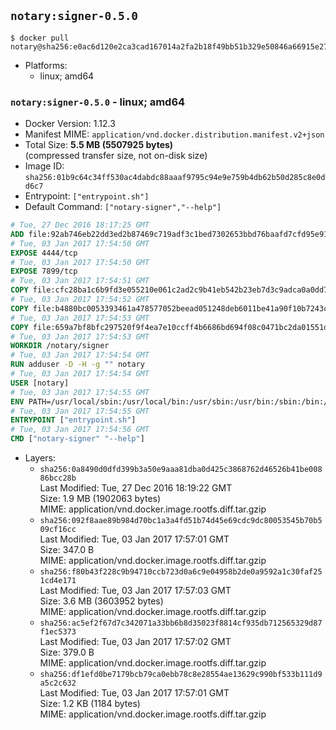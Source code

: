## `notary:signer-0.5.0`

```console
$ docker pull notary@sha256:e0ac6d120e2ca3cad167014a2fa2b18f49bb51b329e50846a66915e27a3248c8
```

-	Platforms:
	-	linux; amd64

### `notary:signer-0.5.0` - linux; amd64

-	Docker Version: 1.12.3
-	Manifest MIME: `application/vnd.docker.distribution.manifest.v2+json`
-	Total Size: **5.5 MB (5507925 bytes)**  
	(compressed transfer size, not on-disk size)
-	Image ID: `sha256:01b9c64c34ff530ac4dabdc88aaaf9795c94e9e759b4db62b50d285c8e0dd6c7`
-	Entrypoint: `["entrypoint.sh"]`
-	Default Command: `["notary-signer","--help"]`

```dockerfile
# Tue, 27 Dec 2016 18:17:25 GMT
ADD file:92ab746eb22dd3ed2b87469c719adf3c1bed7302653bbd76baafd7cfd95e911e in / 
# Tue, 03 Jan 2017 17:54:50 GMT
EXPOSE 4444/tcp
# Tue, 03 Jan 2017 17:54:50 GMT
EXPOSE 7899/tcp
# Tue, 03 Jan 2017 17:54:51 GMT
COPY file:cfc28ba1c6b9fd3e055210e061c2ad2c9b41eb542b23eb7d3c9adca0a0dd775d in /notary/signer/ 
# Tue, 03 Jan 2017 17:54:52 GMT
COPY file:b4880bc0053393461a478577052beead051248deb6011be41a90f10b7243c4a0 in /notary/signer/ 
# Tue, 03 Jan 2017 17:54:53 GMT
COPY file:659a7bf8bfc297520f9f4ea7e10ccff4b6686bd694f08c0471bc2da01551deb8 in /notary/signer/ 
# Tue, 03 Jan 2017 17:54:53 GMT
WORKDIR /notary/signer
# Tue, 03 Jan 2017 17:54:54 GMT
RUN adduser -D -H -g "" notary
# Tue, 03 Jan 2017 17:54:54 GMT
USER [notary]
# Tue, 03 Jan 2017 17:54:55 GMT
ENV PATH=/usr/local/sbin:/usr/local/bin:/usr/sbin:/usr/bin:/sbin:/bin:/notary/signer
# Tue, 03 Jan 2017 17:54:55 GMT
ENTRYPOINT ["entrypoint.sh"]
# Tue, 03 Jan 2017 17:54:56 GMT
CMD ["notary-signer" "--help"]
```

-	Layers:
	-	`sha256:0a8490d0dfd399b3a50e9aaa81dba0d425c3868762d46526b41be00886bcc28b`  
		Last Modified: Tue, 27 Dec 2016 18:19:22 GMT  
		Size: 1.9 MB (1902063 bytes)  
		MIME: application/vnd.docker.image.rootfs.diff.tar.gzip
	-	`sha256:092f8aae89b984d70bc1a3a4fd51b74d45e69cdc9dc80053545b70b509cf16cc`  
		Last Modified: Tue, 03 Jan 2017 17:57:01 GMT  
		Size: 347.0 B  
		MIME: application/vnd.docker.image.rootfs.diff.tar.gzip
	-	`sha256:f80b43f228c9b94710ccb723d0a6c9e04958b2de0a9592a1c30faf251cd4e171`  
		Last Modified: Tue, 03 Jan 2017 17:57:03 GMT  
		Size: 3.6 MB (3603952 bytes)  
		MIME: application/vnd.docker.image.rootfs.diff.tar.gzip
	-	`sha256:ac5ef2f67d7c342071a33bb6b8d35023f8814cf935db712565329d87f1ec5373`  
		Last Modified: Tue, 03 Jan 2017 17:57:02 GMT  
		Size: 379.0 B  
		MIME: application/vnd.docker.image.rootfs.diff.tar.gzip
	-	`sha256:df1efd0be7179bcb79ca0ebb78c8e28554ae13629c990bf533b111d9a5c2c632`  
		Last Modified: Tue, 03 Jan 2017 17:57:01 GMT  
		Size: 1.2 KB (1184 bytes)  
		MIME: application/vnd.docker.image.rootfs.diff.tar.gzip
